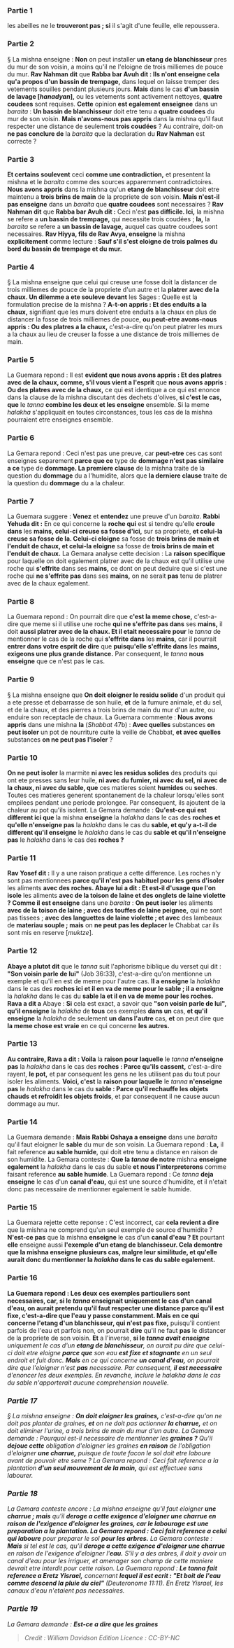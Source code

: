 
### Partie 1
les abeilles ne le <b>trouveront pas ; si</b> il s'agit d'une feuille, elle repoussera.</b>

### Partie 2
§ La mishna enseigne : <b>Non</b> on peut installer <b>un etang de blanchisseur</b> pres du mur de son voisin, a moins qu'il ne l'eloigne de trois milliemes de pouce du mur. <b>Rav Nahman dit</b> que <b>Rabba bar Avuh dit : Ils n'ont enseigne cela qu'a propos d'un bassin de trempage,</b> dans lequel on laisse tremper des vetements souilles pendant plusieurs jours. <b>Mais</b> dans le cas <b>d'un bassin de lavage [<i>hanadyan</i>],</b> ou les vetements sont activement nettoyes, <b>quatre coudees</b> sont requises. <b>Cette</b> opinion <b>est egalement enseignee</b> dans un <i>baraita</i> : <b>Un bassin de blanchisseur</b> doit etre tenu a <b>quatre coudees</b> du mur de son voisin. <b>Mais n'avons-nous pas appris</b> dans la mishna qu'il faut respecter une distance de seulement <b>trois coudées</b> ? Au contraire,</b> doit-on <b>ne pas conclure de</b> la <i>baraita</i> que la declaration du <b>Rav Nahman</b> est correcte ?

### Partie 3
<b>Et certains soulevent</b> ceci <b>comme une contradiction,</b> et presentent la mishna et le <i>baraita</i> comme des sources apparemment contradictoires. <b>Nous avons appris</b> dans la mishna qu'un <b>etang de blanchisseur</b> doit etre maintenu a <b>trois brins de main</b> de la propriete de son voisin. <b>Mais n'est-il pas enseigne</b> dans un <i>baraita</i> que <b>quatre coudees</b> sont necessaires ? <b>Rav Nahman dit</b> que <b>Rabba bar Avuh dit :</b> Ceci n'est <b>pas difficile. Ici,</b> la mishna se refere a <b>un bassin de trempage,</b> qui necessite trois coudées ; <b>la,</b> la <i>baraita</i> se refere a <b>un bassin de lavage,</b> auquel cas quatre coudees sont necessaires. <b>Rav Hiyya, fils de Rav Avya, enseigne</b> la mishna <b>explicitement</b> comme lecture : <b>Sauf s'il s'est eloigne de trois palmes du bord du bassin de trempage et du mur.</b>

### Partie 4
§ La mishna enseigne que celui qui creuse une fosse doit la distancer de trois milliemes de pouce de la propriete d'un autre et la <b>platrer</b> <b>avec de la chaux. Un dilemme a ete souleve devant</b> les Sages : Quelle est la formulation precise de la mishna ? <b>A-t-on appris : Et des enduits a la chaux,</b> signifiant que les murs doivent etre enduits a la chaux en plus de distancer la fosse de trois milliemes de pouce, <b>ou peut-etre avons-nous appris : Ou des platres a la chaux,</b> c'est-a-dire qu'on peut platrer les murs a la chaux au lieu de creuser la fosse a une distance de trois milliemes de main.

### Partie 5
La Guemara repond : Il est <b>evident que nous avons appris : Et des platres avec de la chaux, comme, s'il vous vient a l'esprit</b> que <b>nous avons appris : Ou des platres avec de la chaux,</b> ce qui est identique a ce qui est enonce dans la clause de la mishna discutant des dechets d'olives, <b>si c'est le cas, que</b> le <i>tanna</i> <b>combine les deux et les enseigne</b> ensemble. Si la meme <i>halakha</i> s'appliquait en toutes circonstances, tous les cas de la mishna pourraient etre enseignes ensemble.

### Partie 6
La Gemara repond : Ceci n'est pas une preuve, car <b>peut-etre</b> ces cas sont enseignes separement <b>parce que ce</b> type de <b>dommage n'est pas similaire a ce</b> type de <b>dommage. La premiere clause</b> de la mishna traite de la question du <b>dommage</b> du a l'humidite,</b> alors que <b>la derniere clause</b> traite de la question du <b>dommage</b> du a la chaleur.</b>

### Partie 7
La Guemara suggere : <b>Venez</b> et <b>entendez</b> une preuve d'un <i>baraita</i>. <b>Rabbi Yehuda dit :</b> En ce qui concerne la <b>roche qui</b> est si tendre qu'elle <b>croule dans</b> les <b>mains, celui-ci creuse sa fosse d'ici,</b> sur sa propriete, <b>et celui-la creuse sa fosse de la. Celui-ci eloigne</b> sa fosse de <b>trois brins de main et l'enduit de chaux, et celui-la eloigne</b> sa fosse de <b>trois brins de main et l'enduit de chaux.</b> La Gemara analyse cette decision : La <b>raison specifique</b> pour laquelle on doit egalement platrer avec de la chaux est qu'il utilise une roche qui <b>s'effrite</b> dans ses <b>mains,</b> ce dont on peut deduire que si c'est une roche qui <b>ne s'effrite pas</b> dans ses <b>mains,</b> on ne serait <b>pas</b> tenu de platrer avec de la chaux egalement.

### Partie 8
La Guemara repond : On pourrait dire que <b>c'est la meme chose,</b> c'est-a-dire que meme si</b> il utilise une roche <b>qui ne s'effrite pas dans</b> ses <b>mains,</b> il doit <b>aussi platrer avec de la chaux. Et il etait necessaire pour</b> le <i>tanna</i> de mentionner le cas de la roche qui <b>s'effrite dans</b> les <b>mains,</b> car il pourrait <b>entrer dans votre esprit de dire</b> que <b>puisqu'elle s'effrite dans</b> les <b>mains, exigeons une plus grande distance.</b> Par consequent, le <i>tanna</i> <b>nous enseigne</b> que ce n'est pas le cas.

### Partie 9
§ La mishna enseigne que <b>On doit eloigner le residu solide</b> d'un produit qui a ete presse et debarrasse de son huile, <b>et</b> de la fumure animale, et du sel, et de la chaux, et des pierres</b> a trois brins de main du mur d'un autre, ou enduire son receptacle de chaux. La Guemara commente : <b>Nous avons appris</b> dans une mishna <b>la</b> (<i>Shabbat</i> 47b) : <b>Avec quelles</b> substances <b>on peut isoler</b> un pot de nourriture cuite la veille de Chabbat, <b>et avec quelles</b> substances <b>on ne peut pas l'isoler</b> ?

### Partie 10
<b>On ne peut isoler</b> la marmite <b>ni avec les residus solides</b> des produits qui ont ete presses sans leur huile, <b>ni avec du fumier, ni avec du sel, ni avec de la chaux, ni avec du sable, que</b> ces matieres soient <b>humides</b> ou <b>seches</b>.</b> Toutes ces matieres generent spontanement de la chaleur lorsqu'elles sont empilees pendant une periode prolongee. Par consequent, ils ajoutent de la chaleur au pot qu'ils isolent. La Gemara demande : <b>Qu'est-ce qui est different ici que</b> la mishna <b>enseigne</b> la <i>halakha</i> dans le cas des <b>roches et qu'elle n'enseigne pas</b> la <i>halakha</i> dans le cas du <b>sable, et qu'y a-t-il de different qu'il enseigne</b> le <i>halakha</i> dans le cas du <b>sable et qu'il n'enseigne pas</b> le <i>halakha</i> dans le cas des <b>roches ? </b>

### Partie 11
<b>Rav Yosef dit :</b> Il y a une raison pratique a cette difference. Les roches n'y sont pas mentionnees <b>parce qu'il n'est pas habituel pour les gens d'isoler</b> les aliments <b>avec des roches. Abaye lui a dit : Et est-il d'usage que l'on isole</b> les aliments <b>avec de la toison de laine et des onglets de laine violette ? Comme il est enseigne</b> dans une <i>baraita</i> : <b>On peut isoler</b> les aliments <b>avec de la toison de laine ; avec des touffes de laine peignee,</b> qui ne sont pas tissees ; <b>avec des languettes de laine violette ; et avec</b> des lambeaux de <b>materiau souple ; mais</b> on <b>ne peut pas les deplacer</b> le Chabbat car ils sont mis en reserve [<i>muktze</i>].

### Partie 12
<b>Abaye a plutot dit</b> que le <i>tanna</i> suit l'aphorisme biblique du verset qui dit : <b>"Son voisin parle de lui"</b> (Job 36:33), c'est-a-dire qu'on mentionne un exemple et qu'il en est de meme pour l'autre cas. <b>Il a enseigne</b> la <i>halakha</i> dans le cas des <b>roches ici et il en va de meme pour le sable ; il a enseigne</b> la <i>halakha</i> dans le cas du <b>sable la et il en va de meme pour les roches. Rava a dit a</b> Abaye : <b>Si</b> cela est exact, a savoir que <b>"son voisin parle de lui", qu'il enseigne</b> la <i>halakha</i> de <b>tous</b> ces exemples <b>dans un</b> cas, <b>et qu'il enseigne</b> la <i>halakha</i> de seulement <b>un dans l'autre</b> cas, <b>et</b> on peut dire que <b>la meme chose est vraie</b> en ce qui concerne <b>les autres. </b>

### Partie 13
<b>Au contraire, Rava a dit : Voila</b> la <b>raison pour laquelle</b> le <i>tanna</i> <b>n'enseigne pas</b> la <i>halakha</i> dans le cas des <b>roches : Parce qu'ils cassent,</b> c'est-a-dire rayent, <b>le pot,</b> et par consequent les gens ne les utilisent pas du tout pour isoler les aliments. <b>Voici, c'est</b> la <b>raison pour laquelle</b> le <i>tanna</i> <b>n'enseigne pas</b> le <i>halakha</i> dans le cas du <b>sable : Parce qu'il rechauffe les objets chauds</b> <b>et refroidit les objets froids</b>, et par consequent il ne cause aucun dommage au mur.

### Partie 14
La Guemara demande : <b>Mais Rabbi Oshaya a enseigne</b> dans une <i>baraita</i> qu'il faut eloigner le <b>sable</b> du mur de son voisin. La Guemara repond : <b>La,</b> il fait reference <b>au sable humide</b>, qui doit etre tenu a distance en raison de son humidite. La Gemara conteste : <b>Que la <i>tanna</i> de notre</b> mishna <b>enseigne egalement</b> la <i>halakha</i> dans le cas du sable <b>et nous l'interpreterons</b> comme faisant reference <b>au sable humide</b>. La Guemara repond : Ce <i>tanna</i> <b>deja enseigne</b> le cas d'un <b>canal d'eau,</b> qui est une source d'humidite, et il n'etait donc pas necessaire de mentionner egalement le sable humide.

### Partie 15
La Guemara rejette cette reponse : C'est incorrect, car <b>cela revient a dire</b> que la mishna ne comprend qu'un seul exemple de source d'humidite ? <b>N'est-ce pas</b> que la mishna <b>enseigne</b> le cas d'un <b>canal d'eau ? Et</b> pourtant <b>elle</b> enseigne aussi <b>l'exemple d'un <b>etang de blanchisseur.</b> Cela demontre que la mishna enseigne plusieurs cas, malgre leur similitude, et qu'elle aurait donc du mentionner la <i>halakha</i> dans le cas du sable egalement.

### Partie 16
La Guemara repond : Les deux <b>ces</b> exemples particuliers <b>sont necessaires, car, si</b> le <i>tanna</i> <b>enseignait</b> uniquement le cas d'un <b>canal d'eau,</b> on aurait pretendu qu'il faut respecter une distance <b>parce qu'il est fixe,</b> c'est-a-dire que l'eau y passe constamment. <b>Mais</b> en ce qui concerne <b>l'etang d'un blanchisseur,</b> qui n'est pas fixe,</b> puisqu'il contient parfois de l'eau et parfois non, on pourrait <b>dire</b> qu'il ne faut <b>pas</b> le distancer de la propriete de son voisin. <b>Et</b> a l'inverse, <b>si le <i>tanna</b> <b>avait enseigne</b> uniquement le cas d'un <b>etang de blanchisseur</b>, on aurait pu dire que celui-ci doit etre eloigne <b>parce que</b> son eau <b>est fixe et stagnante</b> en un seul endroit et fuit donc. <b>Mais</b> en ce qui concerne <b>un canal d'eau,</b> on pourrait dire que l'eloigner n'est <b>pas</b> necessaire. Par consequent, <b>il est necessaire</b> d'enoncer les deux exemples. En revanche, inclure le <i>halakha</i> dans le cas du sable n'apporterait aucune comprehension nouvelle.

### Partie 17
§ La mishna enseigne : <b>On doit eloigner les graines,</b> c'est-a-dire qu'on ne doit pas planter de graines, <b>et</b> on ne doit pas actionner <b>la charrue,</b> et on doit eliminer l'urine, a trois brins de main du mur d'un autre. La Gemara demande : Pourquoi est-il necessaire de mentionner les <b>graines ?</b> Qu'il <b>dejoue cette</b> obligation d'eloigner les graines <b>en raison</b> de l'obligation d'eloigner <b>une charrue,</b> puisque de toute facon le sol doit etre laboure avant de pouvoir etre seme ? La Gemara repond : Ceci fait reference a la plantation <b>d'un seul mouvement de la main,</b> qui est effectuee sans labourer.

### Partie 18
La Gemara conteste encore : La mishna enseigne qu'il faut eloigner <b>une charrue ; mais</b> qu'il <b>deroge a cette exigence d'eloigner une charrue <b>en raison</b> de l'exigence d'eloigner les <b>graines,</b> car le labourage est une preparation a la plantation. La Gemara repond : Ceci fait reference a celui qui laboure</b> pour preparer le sol <b>pour les arbres.</b> La Gemara conteste : <b>Mais</b> si tel est le cas, qu'il <b>deroge a cette exigence d'eloigner une charrue</b> en raison de l'exigence d'eloigner l'<b>eau.</b> S'il y a des arbres, il doit y avoir un canal d'eau pour les irriguer, et amenager son champ de cette maniere devrait etre interdit pour cette raison. La Guemara repond : <b>Le <i>tanna</i> fait reference a Eretz Yisrael,</b> concernant <b>lequel il est ecrit : "Et boit de l'eau comme descend la pluie du ciel"</b> (Deuteronome 11:11). En Eretz Yisrael, les canaux d'eau n'etaient pas necessaires.

### Partie 19
La Gemara demande : <b>Est-ce a dire que les graines</b>

>Credit : William Davidson Edition
>Licence : CC-BY-NC